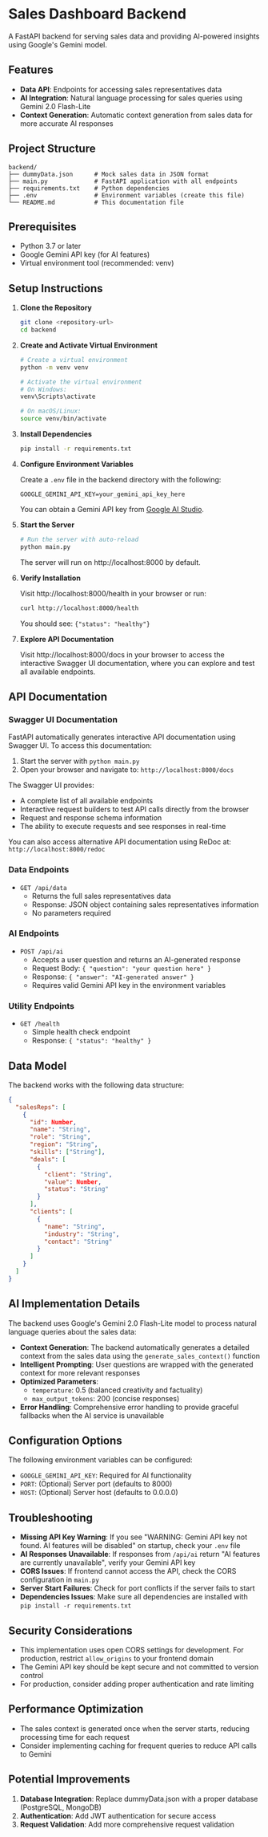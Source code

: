 # Sales Dashboard Backend

A FastAPI backend for serving sales data and providing AI-powered insights using Google's Gemini model.

## Features

- **Data API**: Endpoints for accessing sales representatives data
- **AI Integration**: Natural language processing for sales queries using Gemini 2.0 Flash-Lite
- **Context Generation**: Automatic context generation from sales data for more accurate AI responses

## Project Structure

```
backend/
├── dummyData.json      # Mock sales data in JSON format
├── main.py             # FastAPI application with all endpoints
├── requirements.txt    # Python dependencies
├── .env                # Environment variables (create this file)
└── README.md           # This documentation file
```

## Prerequisites

- Python 3.7 or later
- Google Gemini API key (for AI features)
- Virtual environment tool (recommended: venv)

## Setup Instructions

1. **Clone the Repository**

   ```bash
   git clone <repository-url>
   cd backend
   ```

2. **Create and Activate Virtual Environment**

   ```bash
   # Create a virtual environment
   python -m venv venv
   
   # Activate the virtual environment
   # On Windows:
   venv\Scripts\activate
   
   # On macOS/Linux:
   source venv/bin/activate
   ```

3. **Install Dependencies**

   ```bash
   pip install -r requirements.txt
   ```

4. **Configure Environment Variables**

   Create a `.env` file in the backend directory with the following:

   ```
   GOOGLE_GEMINI_API_KEY=your_gemini_api_key_here
   ```

   You can obtain a Gemini API key from [Google AI Studio](https://makersuite.google.com/app/apikey).

5. **Start the Server**

   ```bash
   # Run the server with auto-reload
   python main.py
   ```

   The server will run on http://localhost:8000 by default.

6. **Verify Installation**

   Visit http://localhost:8000/health in your browser or run:
   
   ```bash
   curl http://localhost:8000/health
   ```
   
   You should see: `{"status": "healthy"}`

7. **Explore API Documentation**

   Visit http://localhost:8000/docs in your browser to access the interactive Swagger UI documentation, where you can explore and test all available endpoints.

## API Documentation

### Swagger UI Documentation

FastAPI automatically generates interactive API documentation using Swagger UI. To access this documentation:

1. Start the server with `python main.py`
2. Open your browser and navigate to: `http://localhost:8000/docs`

The Swagger UI provides:
- A complete list of all available endpoints
- Interactive request builders to test API calls directly from the browser
- Request and response schema information
- The ability to execute requests and see responses in real-time

You can also access alternative API documentation using ReDoc at: `http://localhost:8000/redoc`

### Data Endpoints

- `GET /api/data` 
  - Returns the full sales representatives data
  - Response: JSON object containing sales representatives information
  - No parameters required

### AI Endpoints

- `POST /api/ai`
  - Accepts a user question and returns an AI-generated response
  - Request Body: `{ "question": "your question here" }`
  - Response: `{ "answer": "AI-generated answer" }`
  - Requires valid Gemini API key in the environment variables

### Utility Endpoints

- `GET /health`
  - Simple health check endpoint
  - Response: `{ "status": "healthy" }`

## Data Model

The backend works with the following data structure:

```json
{
  "salesReps": [
    {
      "id": Number,
      "name": "String",
      "role": "String",
      "region": "String",
      "skills": ["String"],
      "deals": [
        { 
          "client": "String", 
          "value": Number, 
          "status": "String" 
        }
      ],
      "clients": [
        { 
          "name": "String", 
          "industry": "String", 
          "contact": "String" 
        }
      ]
    }
  ]
}
```

## AI Implementation Details

The backend uses Google's Gemini 2.0 Flash-Lite model to process natural language queries about the sales data:

- **Context Generation**: The backend automatically generates a detailed context from the sales data using the `generate_sales_context()` function
- **Intelligent Prompting**: User questions are wrapped with the generated context for more relevant responses
- **Optimized Parameters**:
  - `temperature`: 0.5 (balanced creativity and factuality)
  - `max_output_tokens`: 200 (concise responses)
- **Error Handling**: Comprehensive error handling to provide graceful fallbacks when the AI service is unavailable

## Configuration Options

The following environment variables can be configured:

- `GOOGLE_GEMINI_API_KEY`: Required for AI functionality
- `PORT`: (Optional) Server port (defaults to 8000)
- `HOST`: (Optional) Server host (defaults to 0.0.0.0)

## Troubleshooting

- **Missing API Key Warning**: If you see "WARNING: Gemini API key not found. AI features will be disabled" on startup, check your `.env` file
- **AI Responses Unavailable**: If responses from `/api/ai` return "AI features are currently unavailable", verify your Gemini API key
- **CORS Issues**: If frontend cannot access the API, check the CORS configuration in `main.py`
- **Server Start Failures**: Check for port conflicts if the server fails to start
- **Dependencies Issues**: Make sure all dependencies are installed with `pip install -r requirements.txt`

## Security Considerations

- This implementation uses open CORS settings for development. For production, restrict `allow_origins` to your frontend domain
- The Gemini API key should be kept secure and not committed to version control
- For production, consider adding proper authentication and rate limiting

## Performance Optimization

- The sales context is generated once when the server starts, reducing processing time for each request
- Consider implementing caching for frequent queries to reduce API calls to Gemini

## Potential Improvements

1. **Database Integration**: Replace dummyData.json with a proper database (PostgreSQL, MongoDB)
2. **Authentication**: Add JWT authentication for secure access
3. **Request Validation**: Add more comprehensive request validation

